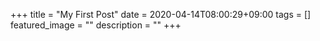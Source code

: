 +++
title =  "My First Post"
date = 2020-04-14T08:00:29+09:00
tags = []
featured_image = ""
description = ""
+++
